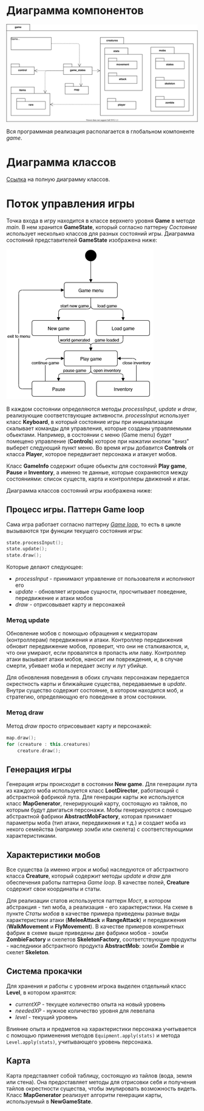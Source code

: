 # Диаграмма компонентов

![alt](img/components.svg)

Вся программная реализация располагается в глобальном компоненте _game_.

# Диаграмма классов

[Ссылка](img/everything.svg) на полную диаграмму классов.

# Поток управления игры

Точка входа в игру находится в классе верхнего уровня **Game** в методе _main_. В нем хранится **GameState**, который согласно паттерну _Состояние_ использует несколько классов для разных состояний игры. Диаграмма состояний представителей **GameState** изображена ниже:

![alt](img/game-states.png)

В каждом состоянии определяются методы _processInput_, _update_ и _draw_, реализующие соответствующие активности. _processInput_ использует класс **Keyboard**, в который состояние игры при инициализации скалывает команды для управления, которые созданы управляемыми обьектами. Например, в состоянии с меню (Game menu) будет помещено управление (**Controls**) которое при нажатии кнопки "вниз" выберет следующий пункт меню. Во время игры добавится **Controls** от класса **Player**, которое передвигает персонажа и атакует мобов.

Класс **GameInfo** содержит общие обьекты для состояний **Play game**, **Pause** и **Inventory**, а именно те данные, которые сохраняются между состояниями: список существ, карта и контроллеры движений и атак.

Диаграмма классов состояний игры изображена ниже:

## Процесс игры. Паттерн Game loop

Сама игра работает согласно паттерну [_Game loop_](https://gameprogrammingpatterns.com/game-loop.html), то есть в цикле вызываются три функции текущего состояния игры:

```kotlin
state.processInput();
state.update();
state.draw();
```

Которые делают следующее:

- _processInput_ - принимают управление от пользователя и исполняют его
- _update_ - обновляет игровые сущности, просчитывает поведение, передвижение и атаки мобов
- _draw_ - отрисовывает карту и персонажей

### Метод update

Обновление мобов с помощью обращения к медиаторам (контроллерам) передвижения и атаки. Контроллер передвижения обновит передвижение мобов, проверит, что они не сталкиваются, и, что они умирают, если провалятся в пропасть или лаву. Контроллер атаки вызывает атаки мобов, наносит им повреждения, и, в случае смерти, убивает моба и передает экспу и лут убийце.

Для обновления поведения в обоих случаях персонажам передается окрестность карты и ближайшие существа, передаваемые в _update_. Внутри существо содержит состояние, в котором находится моб, и стратегию, определяющую его поведение в этом состоянии.

### Метод draw

Метод _draw_ просто отрисовывает карту и персонажей:

```kotlin
map.draw();
for (creature : this.creatures)
    creature.draw();
```

## Генерация игры

Генерация игры происходит в состоянии **New game**. Для генерации лута из каждого моба используется класс **LootDirector**, работающий с абстрактной фабрикой лута. Для генерации карты же используется класс **MapGenerator**, генерирующий карту, состоящую из тайлов, по которым будут двигаться персонажи. Мобы генерируются с помощью абстрактной фабрики **AbstractMobFactory**, которая принимает параметры моба (тип атаки, передвижения и т.д.) и создает моба из некого семейства (например зомби или скелета) с соответствующими характеристиками.

## Характеристики мобов

Все существа (а именно игрок и мобы) наследуются от абстрактного класса **Creature**, который содержит методы _update_ и _draw_ для обеспечения работы паттерна _Game loop_. В качестве полей, **Creature** содержит свои координаты и статы.

Для реализации статов используется паттерн _Мост_, в котором абстракция - тип моба, а реализация - его характеристики. На схеме в пункте _Статы мобов_ в качестве примера приведены разные виды характеристики атаки (**MeleeAttack** и **RangeAttack**) и передвижения (**WalkMovement** и **FlyMovement**). В качестве примеров конкретных фабрик в схеме выше приведены две фабрики мобов - зомби **ZombieFactory** и скелетов **SkeletonFactory**, соответствующие продукты - наследники абстрактного продукта **AbstractMob**: зомби **Zombie** и скелет **Skeleton**.

## Система прокачки

Для хранения и работы с уровнем игрока выделен отдельный класс **Level**, в котором хранятся:

- _currentXP_ - текущее количество опыта на новый уровень
- _neededXP_ - нужное количество уровня для левелапа
- _level_ - текущий уровень

Влияние опыта и предметов на характеристики персонажа учитывается с помощью применения методов `Equipment.apply(stats)` и метода `Level.apply(stats)`, учитывающего уровень персонажа.

## Карта

Карта представляет собой таблицу, состоящую из тайлов (вода, земля или стена). Она предоставляет методы для отрисовки себя и получения тайлов окрестности существа, чтобы эмулировать возможность видеть. Класс **MapGenerator** реализует алгоритм генерации карты, используемый в **NewGameState**.
